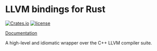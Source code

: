 # LLVM bindings for Rust

[![Crates.io](https://img.shields.io/crates/v/hllvm.svg)](https://crates.io/crates/hllvm)
[![license](https://img.shields.io/github/license/dylanmckay/hllvm.svg)]()

[Documentation](http://dylanmckay.io/hllvm/hllvm)

A high-level and idiomatic wrapper over the C++ LLVM compiler suite.

